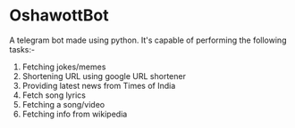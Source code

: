 # OshawottBot
A telegram bot made using python. It's capable of performing the following tasks:-

1. Fetching jokes/memes
2. Shortening URL using google URL shortener
3. Providing latest news from Times of India
4. Fetch song lyrics
5. Fetching a song/video
6. Fetching info from wikipedia
